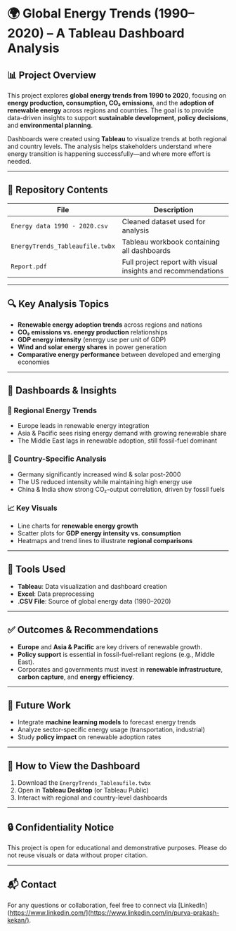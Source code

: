 # 🌍 Global Energy Trends (1990–2020) – A Tableau Dashboard Analysis

## 📊 Project Overview

This project explores **global energy trends from 1990 to 2020**, focusing on **energy production, consumption, CO₂ emissions**, and the **adoption of renewable energy** across regions and countries. The goal is to provide data-driven insights to support **sustainable development**, **policy decisions**, and **environmental planning**.

Dashboards were created using **Tableau** to visualize trends at both regional and country levels. The analysis helps stakeholders understand where energy transition is happening successfully—and where more effort is needed.

---

## 📁 Repository Contents

| File | Description |
|------|-------------|
| `Energy data 1990 - 2020.csv` | Cleaned dataset used for analysis |
| `EnergyTrends_Tableaufile.twbx` | Tableau workbook containing all dashboards |
| `Report.pdf` | Full project report with visual insights and recommendations |

---

## 🔍 Key Analysis Topics

- **Renewable energy adoption trends** across regions and nations
- **CO₂ emissions vs. energy production** relationships
- **GDP energy intensity** (energy use per unit of GDP)
- **Wind and solar energy shares** in power generation
- **Comparative energy performance** between developed and emerging economies

---

## 📌 Dashboards & Insights

### 🔹 Regional Energy Trends
- Europe leads in renewable energy integration
- Asia & Pacific sees rising energy demand with growing renewable share
- The Middle East lags in renewable adoption, still fossil-fuel dominant

### 🔹 Country-Specific Analysis
- Germany significantly increased wind & solar post-2000
- The US reduced intensity while maintaining high energy use
- China & India show strong CO₂-output correlation, driven by fossil fuels

### 📈 Key Visuals
- Line charts for **renewable energy growth**
- Scatter plots for **GDP energy intensity vs. consumption**
- Heatmaps and trend lines to illustrate **regional comparisons**

---

## 📌 Tools Used

- **Tableau**: Data visualization and dashboard creation
- **Excel**: Data preprocessing
- **.CSV File**: Source of global energy data (1990–2020)

---

## ✅ Outcomes & Recommendations

- **Europe** and **Asia & Pacific** are key drivers of renewable growth.
- **Policy support** is essential in fossil-fuel-reliant regions (e.g., Middle East).
- Corporates and governments must invest in **renewable infrastructure**, **carbon capture**, and **energy efficiency**.

---

## 🔮 Future Work

- Integrate **machine learning models** to forecast energy trends
- Analyze sector-specific energy usage (transportation, industrial)
- Study **policy impact** on renewable adoption rates

---

## 📌 How to View the Dashboard

1. Download the `EnergyTrends_Tableaufile.twbx`
2. Open in **Tableau Desktop** (or Tableau Public)
3. Interact with regional and country-level dashboards

---

## 🔒 Confidentiality Notice

This project is open for educational and demonstrative purposes. Please do not reuse visuals or data without proper citation.

---

## 📬 Contact

For any questions or collaboration, feel free to connect via [LinkedIn](https://www.linkedin.com/](https://www.linkedin.com/in/purva-prakash-kekan/).
